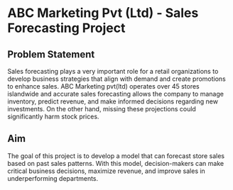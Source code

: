 # ABC Marketing Pvt (Ltd) - Sales Forecasting Project

## Problem Statement
Sales forecasting plays a very important role for a retail organizations to develop business strategies that align with demand and create promotions to enhance sales. 
ABC Marketing pvt(ltd) operates over 45 stores islandwide and accurate sales forecasting allows the company to manage inventory, predict revenue, and make informed decisions regarding new investments. On the other hand, missing these projections could significantly harm stock prices.

## Aim
The goal of this project is to develop a model that can forecast store sales based on past sales patterns. With this model, decision-makers can make critical business decisions, maximize revenue, and improve sales in underperforming departments.
